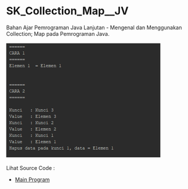 # SK_Collection_Map__JV
Bahan Ajar Pemrograman Java Lanjutan - Mengenal dan Menggunakan Collection; Map pada Pemrograman Java.<br><br>
<img src="https://github.com/RizkyKhapidsyah/SK_Collection_Map__JV/blob/master/result/001.PNG"><br><br>
Lihat Source Code :<br>
- <a href="https://github.com/RizkyKhapidsyah/SK_Collection_Map__JV/blob/master/src/com/rizkykhapidsyah/CollectionMap.java">Main Program</a>
